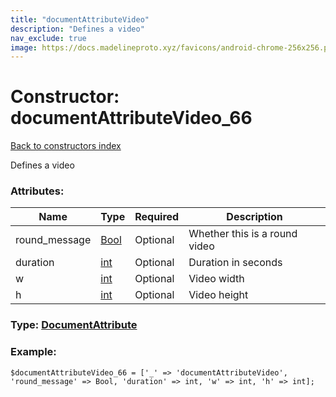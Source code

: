 ```yaml
---
title: "documentAttributeVideo"
description: "Defines a video"
nav_exclude: true
image: https://docs.madelineproto.xyz/favicons/android-chrome-256x256.png
---
```

# Constructor: documentAttributeVideo\_66  
[Back to constructors index](/API_docs/constructors/index.html)



Defines a video

### Attributes:

| Name     |    Type       | Required | Description |
|----------|---------------|----------|-------------|
|round\_message|[Bool](/API_docs/types/Bool.html) | Optional|Whether this is a round video|
|duration|[int](/API_docs/types/int.html) | Optional|Duration in seconds|
|w|[int](/API_docs/types/int.html) | Optional|Video width|
|h|[int](/API_docs/types/int.html) | Optional|Video height|



### Type: [DocumentAttribute](/API_docs/types/DocumentAttribute.html)


### Example:

```
$documentAttributeVideo_66 = ['_' => 'documentAttributeVideo', 'round_message' => Bool, 'duration' => int, 'w' => int, 'h' => int];
```  
